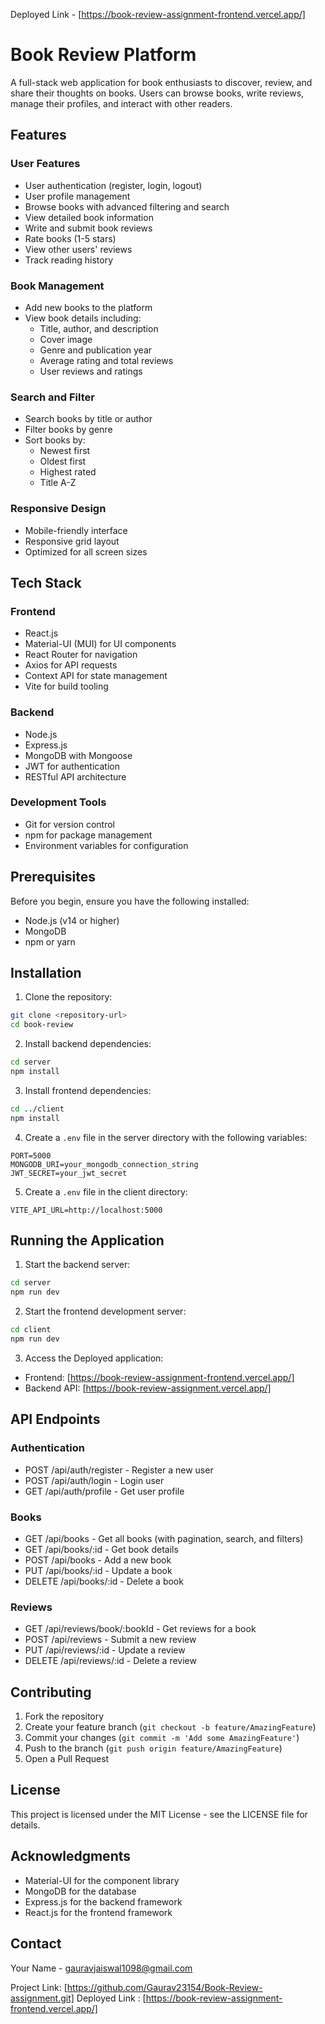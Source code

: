 Deployed Link - [https://book-review-assignment-frontend.vercel.app/]
# Book Review Platform

A full-stack web application for book enthusiasts to discover, review, and share their thoughts on books. Users can browse books, write reviews, manage their profiles, and interact with other readers.

## Features

### User Features
- User authentication (register, login, logout)
- User profile management
- Browse books with advanced filtering and search
- View detailed book information
- Write and submit book reviews
- Rate books (1-5 stars)
- View other users' reviews
- Track reading history

### Book Management
- Add new books to the platform
- View book details including:
  - Title, author, and description
  - Cover image
  - Genre and publication year
  - Average rating and total reviews
  - User reviews and ratings

### Search and Filter
- Search books by title or author
- Filter books by genre
- Sort books by:
  - Newest first
  - Oldest first
  - Highest rated
  - Title A-Z

### Responsive Design
- Mobile-friendly interface
- Responsive grid layout
- Optimized for all screen sizes

## Tech Stack

### Frontend
- React.js
- Material-UI (MUI) for UI components
- React Router for navigation
- Axios for API requests
- Context API for state management
- Vite for build tooling

### Backend
- Node.js
- Express.js
- MongoDB with Mongoose
- JWT for authentication
- RESTful API architecture

### Development Tools
- Git for version control
- npm for package management
- Environment variables for configuration

## Prerequisites

Before you begin, ensure you have the following installed:
- Node.js (v14 or higher)
- MongoDB
- npm or yarn

## Installation

1. Clone the repository:
```bash
git clone <repository-url>
cd book-review
```

2. Install backend dependencies:
```bash
cd server
npm install
```

3. Install frontend dependencies:
```bash
cd ../client
npm install
```

4. Create a `.env` file in the server directory with the following variables:
```env
PORT=5000
MONGODB_URI=your_mongodb_connection_string
JWT_SECRET=your_jwt_secret
```

5. Create a `.env` file in the client directory:
```env
VITE_API_URL=http://localhost:5000
```

## Running the Application

1. Start the backend server:
```bash
cd server
npm run dev
```

2. Start the frontend development server:
```bash
cd client
npm run dev
```

3. Access the Deployed application:
- Frontend: [https://book-review-assignment-frontend.vercel.app/]
- Backend API: [https://book-review-assignment.vercel.app/]

## API Endpoints

### Authentication
- POST /api/auth/register - Register a new user
- POST /api/auth/login - Login user
- GET /api/auth/profile - Get user profile

### Books
- GET /api/books - Get all books (with pagination, search, and filters)
- GET /api/books/:id - Get book details
- POST /api/books - Add a new book
- PUT /api/books/:id - Update a book
- DELETE /api/books/:id - Delete a book

### Reviews
- GET /api/reviews/book/:bookId - Get reviews for a book
- POST /api/reviews - Submit a new review
- PUT /api/reviews/:id - Update a review
- DELETE /api/reviews/:id - Delete a review

## Contributing

1. Fork the repository
2. Create your feature branch (`git checkout -b feature/AmazingFeature`)
3. Commit your changes (`git commit -m 'Add some AmazingFeature'`)
4. Push to the branch (`git push origin feature/AmazingFeature`)
5. Open a Pull Request

## License

This project is licensed under the MIT License - see the LICENSE file for details.

## Acknowledgments

- Material-UI for the component library
- MongoDB for the database
- Express.js for the backend framework
- React.js for the frontend framework

## Contact

Your Name - gauravjaiswal1098@gmail.com

Project Link: [https://github.com/Gaurav23154/Book-Review-assignment.git] 
Deployed Link : [https://book-review-assignment-frontend.vercel.app/]
